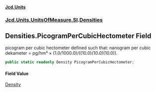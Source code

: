 #### [Jcd.Units](index.md 'index')
### [Jcd.Units.UnitsOfMeasure.SI](Jcd.Units.UnitsOfMeasure.SI.md 'Jcd.Units.UnitsOfMeasure.SI').[Densities](Densities.md 'Jcd.Units.UnitsOfMeasure.SI.Densities')

## Densities.PicogramPerCubicHectometer Field

picogram per cubic hectometer defined such that: nanogram per cubic dekameter = pg/hm³ ×
(1.0/1000.0)/((10.0)*(10.0)*(10.0)).

```csharp
public static readonly Density PicogramPerCubicHectometer;
```

#### Field Value
[Density](Density.md 'Jcd.Units.UnitTypes.Density')